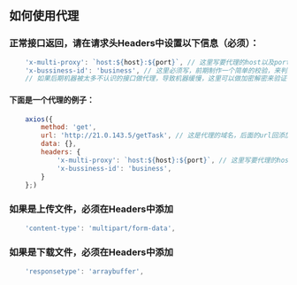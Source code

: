 ## 如何使用代理
### 正常接口返回，请在请求头Headers中设置以下信息（必须）：
```js
    'x-multi-proxy': `host:${host}:${port}`, // 这里写要代理的host以及port
    'x-bussiness-id': 'business', // 这里必须写，前期制作一个简单的校验，来判断用户是否有代理的权限
    // 如果后期机器被太多不认识的接口做代理，导致机器缓慢，这里可以做加密解密来验证代理权限
```
#### 下面是一个代理的例子：
```js
    axios({
        method: 'get',
        url: 'http://21.0.143.5/getTask', // 这是代理的域名，后面的url回添加到代理的地址上，比如getTask最后会访问http://${host}:${port}/getTask
        data: {},
        headers: {
            'x-multi-proxy': `host:${host}:${port}`, // 这里写要代理的host以及port
            'x-bussiness-id': 'business',
        }
    };)
```

### 如果是上传文件，必须在Headers中添加
```js
    'content-type': 'multipart/form-data',
```

### 如果是下载文件，必须在Headers中添加
```js
    'responsetype': 'arraybuffer',
```